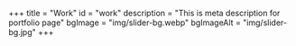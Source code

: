 +++
title = "Work"
id = "work"
description = "This is meta description for portfolio page"
bgImage = "img/slider-bg.webp"
bgImageAlt = "img/slider-bg.jpg"
+++